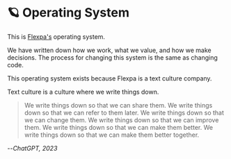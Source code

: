 # 🪐 Operating System

This is [Flexpa's](https://flexpa.com) operating system.

We have written down how we work, what we value, and how we make decisions. The process for changing this system is the same as changing code.

This operating system exists because Flexpa is a text culture company.

Text culture is a culture where we write things down.

> We write things down so that we can share them. We write things down so that we can refer to them later. We write things down so that we can change them. We write things down so that we can improve them. We write things down so that we can make them better. We write things down so that we can make them better together.

--_ChatGPT, 2023_
